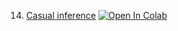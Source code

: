 14. [Casual inference](https://mathmechterver.github.io/stat2022/prac14/prac.html)  [![Open In Colab](https://colab.research.google.com/assets/colab-badge.svg)](https://colab.research.google.com/github/mathmechterver/stat2022/blob/master/prac14/prac.ipynb)